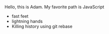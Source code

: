 Hello, this is Adam.
My favorite path is JavaScript
* fast feet
* lightning hands
* Killing history using git rebase
